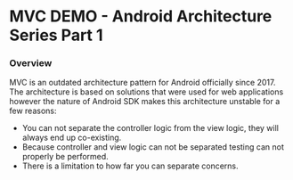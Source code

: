 # MVC DEMO - Android Architecture Series Part 1

### Overview
MVC is an outdated architecture pattern for Android officially since 2017.
The architecture is based on solutions that were used for web applications however the nature of Android SDK makes this architecture unstable for a few reasons:
- You can not separate the controller logic from the view logic, they will always end up co-existing.
- Because controller and view logic can not be separated testing can not properly be performed.
- There is a limitation to how far you can separate concerns.